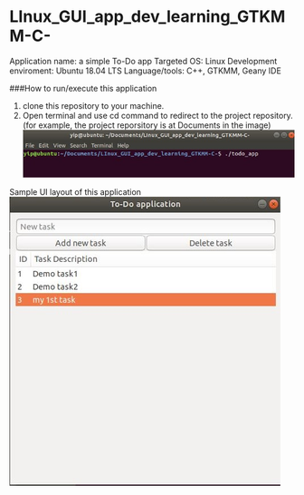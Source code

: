 # LInux_GUI_app_dev_learning_GTKMM-C-
Application name: a simple To-Do app
Targeted OS: Linux
Development enviroment: Ubuntu 18.04 LTS
Language/tools: C++, GTKMM, Geany IDE

###How to run/execute this application
1) clone this repository to your machine.
2) Open terminal and use cd command to redirect to the project repository. 
(for example, the project reporsitory is at Documents in the image)
![how to run](https://github.com/ZChuanyip/LInux_GUI_app_dev_learning_GTKMM-C-/blob/master/readme_img/12.JPG)

Sample UI layout of this application
![UI layout](https://github.com/ZChuanyip/LInux_GUI_app_dev_learning_GTKMM-C-/blob/master/readme_img/adde.JPG)



